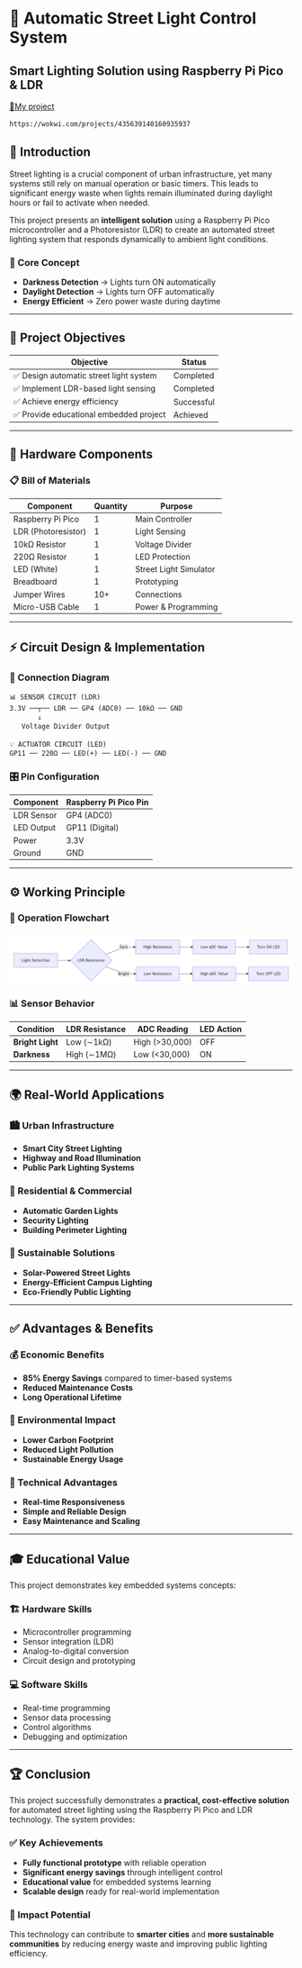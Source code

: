 # 🌃 Automatic Street Light Control System
## Smart Lighting Solution using Raspberry Pi Pico & LDR
[🔗My project](https://wokwi.com/projects/435639140160935937)
``` bash
https://wokwi.com/projects/435639140160935937

```

## 📖 Introduction

Street lighting is a crucial component of urban infrastructure, yet many systems still rely on manual operation or basic timers. This leads to significant energy waste when lights remain illuminated during daylight hours or fail to activate when needed.

This project presents an **intelligent solution** using a Raspberry Pi Pico microcontroller and a Photoresistor (LDR) to create an automated street lighting system that responds dynamically to ambient light conditions.

### 🎯 Core Concept
- **Darkness Detection** → Lights turn ON automatically
- **Daylight Detection** → Lights turn OFF automatically
- **Energy Efficient** → Zero power waste during daytime

---

## 🎯 Project Objectives

| Objective | Status |
|-----------|--------|
| ✅ Design automatic street light system | Completed |
| ✅ Implement LDR-based light sensing | Completed |
| ✅ Achieve energy efficiency | Successful |
| ✅ Provide educational embedded project | Achieved |

---

## 🔧 Hardware Components

### 📋 Bill of Materials
| Component | Quantity | Purpose |
|-----------|----------|---------|
| Raspberry Pi Pico | 1 | Main Controller |
| LDR (Photoresistor) | 1 | Light Sensing |
| 10kΩ Resistor | 1 | Voltage Divider |
| 220Ω Resistor | 1 | LED Protection |
| LED (White) | 1 | Street Light Simulator |
| Breadboard | 1 | Prototyping |
| Jumper Wires | 10+ | Connections |
| Micro-USB Cable | 1 | Power & Programming |

---

## ⚡ Circuit Design & Implementation

### 🔌 Connection Diagram

```
📊 SENSOR CIRCUIT (LDR)
3.3V ──┬── LDR ── GP4 (ADC0) ── 10kΩ ── GND
       ↓
   Voltage Divider Output

💡 ACTUATOR CIRCUIT (LED)
GP11 ── 220Ω ── LED(+) ── LED(-) ── GND
```

### 🎛️ Pin Configuration
| Component | Raspberry Pi Pico Pin |
|-----------|---------------------|
| LDR Sensor | GP4 (ADC0) |
| LED Output | GP11 (Digital) |
| Power | 3.3V |
| Ground | GND |

---

## ⚙️ Working Principle

### 🔄 Operation Flowchart
![alt text](image1.png)

### 📊 Sensor Behavior
| Condition | LDR Resistance | ADC Reading | LED Action |
|-----------|----------------|-------------|------------|
| **Bright Light** | Low (∼1kΩ) | High (>30,000) | OFF |
| **Darkness** | High (∼1MΩ) | Low (<30,000) | ON |

---

## 🌍 Real-World Applications

### 🏙️ Urban Infrastructure
- **Smart City Street Lighting**
- **Highway and Road Illumination**
- **Public Park Lighting Systems**

### 🏡 Residential & Commercial
- **Automatic Garden Lights**
- **Security Lighting**
- **Building Perimeter Lighting**

### 🌱 Sustainable Solutions
- **Solar-Powered Street Lights**
- **Energy-Efficient Campus Lighting**
- **Eco-Friendly Public Lighting**

---

## ✅ Advantages & Benefits

### 💰 Economic Benefits
- **85% Energy Savings** compared to timer-based systems
- **Reduced Maintenance Costs**
- **Long Operational Lifetime**

### 🌱 Environmental Impact
- **Lower Carbon Footprint**
- **Reduced Light Pollution**
- **Sustainable Energy Usage**

### 🔧 Technical Advantages
- **Real-time Responsiveness**
- **Simple and Reliable Design**
- **Easy Maintenance and Scaling**



---

## 🎓 Educational Value

This project demonstrates key embedded systems concepts:

### 🏗️ Hardware Skills
- Microcontroller programming
- Sensor integration (LDR)
- Analog-to-digital conversion
- Circuit design and prototyping

### 💻 Software Skills
- Real-time programming
- Sensor data processing
- Control algorithms
- Debugging and optimization


---

## 🏆 Conclusion

This project successfully demonstrates a **practical, cost-effective solution** for automated street lighting using the Raspberry Pi Pico and LDR technology. The system provides:

### ✅ Key Achievements
- **Fully functional prototype** with reliable operation
- **Significant energy savings** through intelligent control
- **Educational value** for embedded systems learning
- **Scalable design** ready for real-world implementation

### 🌟 Impact Potential
This technology can contribute to **smarter cities** and **more sustainable communities** by reducing energy waste and improving public lighting efficiency.


